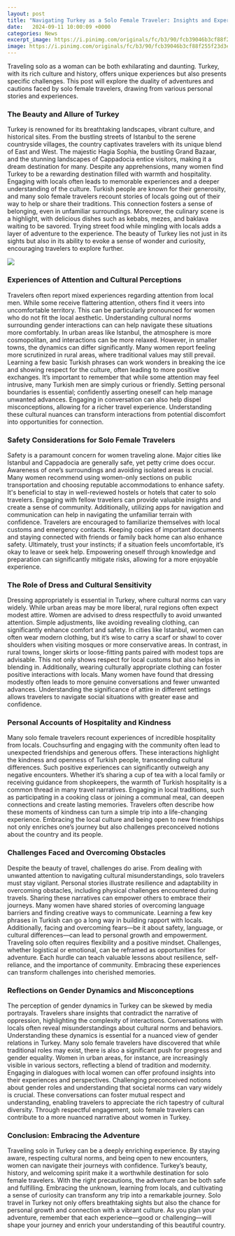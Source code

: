 ```yaml
---
layout: post
title: "Navigating Turkey as a Solo Female Traveler: Insights and Experiences"
date:   2024-09-11 10:00:09 +0000
categories: News
excerpt_image: https://i.pinimg.com/originals/fc/b3/90/fcb39046b3cf88f255f23d3e6164f044.png
image: https://i.pinimg.com/originals/fc/b3/90/fcb39046b3cf88f255f23d3e6164f044.png
---
```


Traveling solo as a woman can be both exhilarating and daunting. Turkey, with its rich culture and history, offers unique experiences but also presents specific challenges. This post will explore the duality of adventures and cautions faced by solo female travelers, drawing from various personal stories and experiences.
### The Beauty and Allure of Turkey
Turkey is renowned for its breathtaking landscapes, vibrant culture, and historical sites. From the bustling streets of Istanbul to the serene countryside villages, the country captivates travelers with its unique blend of East and West. The majestic Hagia Sophia, the bustling Grand Bazaar, and the stunning landscapes of Cappadocia entice visitors, making it a dream destination for many. 
Despite any apprehensions, many women find Turkey to be a rewarding destination filled with warmth and hospitality. Engaging with locals often leads to memorable experiences and a deeper understanding of the culture. Turkish people are known for their generosity, and many solo female travelers recount stories of locals going out of their way to help or share their traditions. This connection fosters a sense of belonging, even in unfamiliar surroundings. 
Moreover, the culinary scene is a highlight, with delicious dishes such as kebabs, mezes, and baklava waiting to be savored. Trying street food while mingling with locals adds a layer of adventure to the experience. The beauty of Turkey lies not just in its sights but also in its ability to evoke a sense of wonder and curiosity, encouraging travelers to explore further.

![](https://i.pinimg.com/originals/fc/b3/90/fcb39046b3cf88f255f23d3e6164f044.png)
### Experiences of Attention and Cultural Perceptions
Travelers often report mixed experiences regarding attention from local men. While some receive flattering attention, others find it veers into uncomfortable territory. This can be particularly pronounced for women who do not fit the local aesthetic. Understanding cultural norms surrounding gender interactions can can help navigate these situations more comfortably.
In urban areas like Istanbul, the atmosphere is more cosmopolitan, and interactions can be more relaxed. However, in smaller towns, the dynamics can differ significantly. Many women report feeling more scrutinized in rural areas, where traditional values may still prevail. Learning a few basic Turkish phrases can work wonders in breaking the ice and showing respect for the culture, often leading to more positive exchanges.
It’s important to remember that while some attention may feel intrusive, many Turkish men are simply curious or friendly. Setting personal boundaries is essential; confidently asserting oneself can help manage unwanted advances. Engaging in conversation can also help dispel misconceptions, allowing for a richer travel experience. Understanding these cultural nuances can transform interactions from potential discomfort into opportunities for connection.
### Safety Considerations for Solo Female Travelers
Safety is a paramount concern for women traveling alone. Major cities like Istanbul and Cappadocia are generally safe, yet petty crime does occur. Awareness of one’s surroundings and avoiding isolated areas is crucial. Many women recommend using women-only sections on public transportation and choosing reputable accommodations to enhance safety.
It's beneficial to stay in well-reviewed hostels or hotels that cater to solo travelers. Engaging with fellow travelers can provide valuable insights and create a sense of community. Additionally, utilizing apps for navigation and communication can help in navigating the unfamiliar terrain with confidence. 
Travelers are encouraged to familiarize themselves with local customs and emergency contacts. Keeping copies of important documents and staying connected with friends or family back home can also enhance safety. Ultimately, trust your instincts; if a situation feels uncomfortable, it’s okay to leave or seek help. Empowering oneself through knowledge and preparation can significantly mitigate risks, allowing for a more enjoyable experience.
### The Role of Dress and Cultural Sensitivity
Dressing appropriately is essential in Turkey, where cultural norms can vary widely. While urban areas may be more liberal, rural regions often expect modest attire. Women are advised to dress respectfully to avoid unwanted attention. Simple adjustments, like avoiding revealing clothing, can significantly enhance comfort and safety.
In cities like Istanbul, women can often wear modern clothing, but it’s wise to carry a scarf or shawl to cover shoulders when visiting mosques or more conservative areas. In contrast, in rural towns, longer skirts or loose-fitting pants paired with modest tops are advisable. This not only shows respect for local customs but also helps in blending in.
Additionally, wearing culturally appropriate clothing can foster positive interactions with locals. Many women have found that dressing modestly often leads to more genuine conversations and fewer unwanted advances. Understanding the significance of attire in different settings allows travelers to navigate social situations with greater ease and confidence.
### Personal Accounts of Hospitality and Kindness
Many solo female travelers recount experiences of incredible hospitality from locals. Couchsurfing and engaging with the community often lead to unexpected friendships and generous offers. These interactions highlight the kindness and openness of Turkish people, transcending cultural differences. Such positive experiences can significantly outweigh any negative encounters.
Whether it’s sharing a cup of tea with a local family or receiving guidance from shopkeepers, the warmth of Turkish hospitality is a common thread in many travel narratives. Engaging in local traditions, such as participating in a cooking class or joining a communal meal, can deepen connections and create lasting memories. 
Travelers often describe how these moments of kindness can turn a simple trip into a life-changing experience. Embracing the local culture and being open to new friendships not only enriches one’s journey but also challenges preconceived notions about the country and its people. 
### Challenges Faced and Overcoming Obstacles
Despite the beauty of travel, challenges do arise. From dealing with unwanted attention to navigating cultural misunderstandings, solo travelers must stay vigilant. Personal stories illustrate resilience and adaptability in overcoming obstacles, including physical challenges encountered during travels. Sharing these narratives can empower others to embrace their journeys.
Many women have shared stories of overcoming language barriers and finding creative ways to communicate. Learning a few key phrases in Turkish can go a long way in building rapport with locals. Additionally, facing and overcoming fears—be it about safety, language, or cultural differences—can lead to personal growth and empowerment.
Traveling solo often requires flexibility and a positive mindset. Challenges, whether logistical or emotional, can be reframed as opportunities for adventure. Each hurdle can teach valuable lessons about resilience, self-reliance, and the importance of community. Embracing these experiences can transform challenges into cherished memories.
### Reflections on Gender Dynamics and Misconceptions
The perception of gender dynamics in Turkey can be skewed by media portrayals. Travelers share insights that contradict the narrative of oppression, highlighting the complexity of interactions. Conversations with locals often reveal misunderstandings about cultural norms and behaviors. Understanding these dynamics is essential for a nuanced view of gender relations in Turkey.
Many solo female travelers have discovered that while traditional roles may exist, there is also a significant push for progress and gender equality. Women in urban areas, for instance, are increasingly visible in various sectors, reflecting a blend of tradition and modernity. Engaging in dialogues with local women can offer profound insights into their experiences and perspectives.
Challenging preconceived notions about gender roles and understanding that societal norms can vary widely is crucial. These conversations can foster mutual respect and understanding, enabling travelers to appreciate the rich tapestry of cultural diversity. Through respectful engagement, solo female travelers can contribute to a more nuanced narrative about women in Turkey.
### Conclusion: Embracing the Adventure
Traveling solo in Turkey can be a deeply enriching experience. By staying aware, respecting cultural norms, and being open to new encounters, women can navigate their journeys with confidence. Turkey’s beauty, history, and welcoming spirit make it a worthwhile destination for solo female travelers. 
With the right precautions, the adventure can be both safe and fulfilling. Embracing the unknown, learning from locals, and cultivating a sense of curiosity can transform any trip into a remarkable journey. Solo travel in Turkey not only offers breathtaking sights but also the chance for personal growth and connection with a vibrant culture. As you plan your adventure, remember that each experience—good or challenging—will shape your journey and enrich your understanding of this beautiful country.